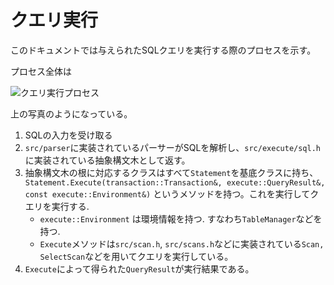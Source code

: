 # クエリ実行

このドキュメントでは与えられたSQLクエリを実行する際のプロセスを示す。

プロセス全体は

![クエリ実行プロセス](images/query-execution.drawio.png)

上の写真のようになっている。


1. SQLの入力を受け取る
2. `src/parser`に実装されているパーサーがSQLを解析し、`src/execute/sql.h`に実装されている抽象構文木として返す。
3. 抽象構文木の根に対応するクラスはすべて`Statement`を基底クラスに持ち、`Statement.Execute(transaction::Transaction&, execute::QueryResult&, const execute::Environment&)` というメソッドを持つ。これを実行してクエリを実行する. 
    - `execute::Environment` は環境情報を持つ. すなわち`TableManager`などを持つ.
    - `Execute`メソッドは`src/scan.h`, `src/scans.h`などに実装されている`Scan, SelectScan`などを用いてクエリを実行している。
4. `Execute`によって得られた`QueryResult`が実行結果である。